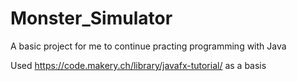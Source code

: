 # Monster_Simulator

A basic project for me to continue practing programming with Java

Used https://code.makery.ch/library/javafx-tutorial/ as a basis
